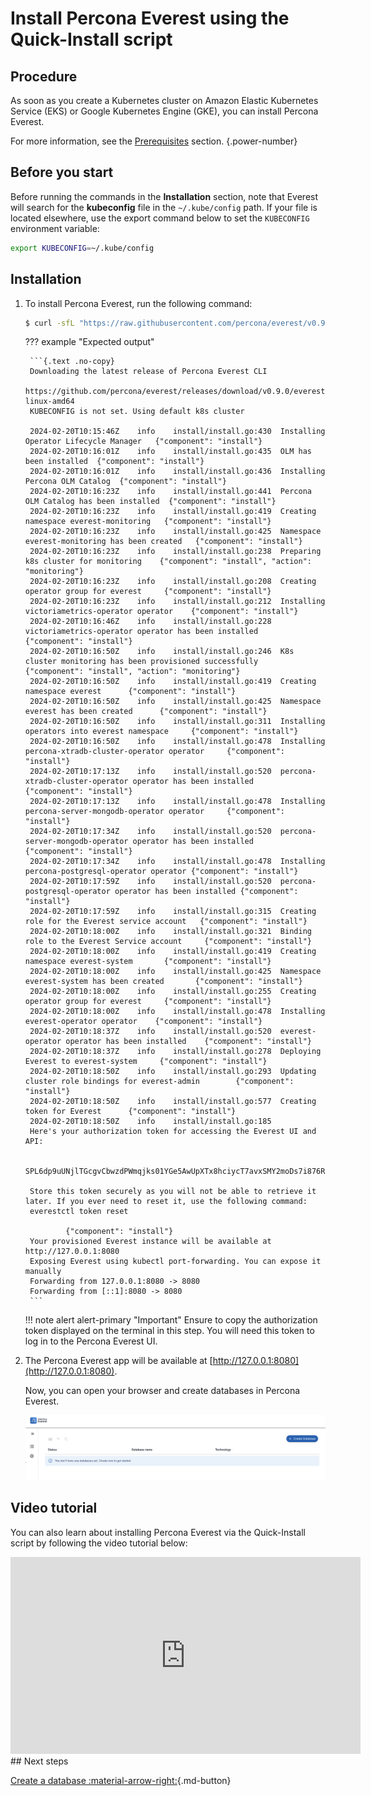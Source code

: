# Install Percona Everest using the Quick-Install script

## Procedure

As soon as you create a Kubernetes cluster on Amazon Elastic Kubernetes Service (EKS) or Google Kubernetes Engine (GKE), you can install Percona Everest.

For more information, see the [Prerequisites](qs-prerequisites.md) section.
{.power-number}

## Before you start

Before running the commands in the **Installation** section, note that Everest will search for the **kubeconfig** file in the `~/.kube/config` path. If your file is located elsewhere, use the export command below to set the `KUBECONFIG` environment variable:
    
```sh
export KUBECONFIG=~/.kube/config
```

## Installation

1. To install Percona Everest, run the following command:

    ```{.bash data-prompt="$"}
    $ curl -sfL "https://raw.githubusercontent.com/percona/everest/v0.9.0/install.sh" | bash
    ```

    ??? example "Expected output"

        ```{.text .no-copy}
        Downloading the latest release of Percona Everest CLI
        https://github.com/percona/everest/releases/download/v0.9.0/everestctl-linux-amd64
        KUBECONFIG is not set. Using default k8s cluster

        2024-02-20T10:15:46Z    info    install/install.go:430  Installing Operator Lifecycle Manager   {"component": "install"}
        2024-02-20T10:16:01Z    info    install/install.go:435  OLM has been installed  {"component": "install"}
        2024-02-20T10:16:01Z    info    install/install.go:436  Installing Percona OLM Catalog  {"component": "install"}
        2024-02-20T10:16:23Z    info    install/install.go:441  Percona OLM Catalog has been installed  {"component": "install"}
        2024-02-20T10:16:23Z    info    install/install.go:419  Creating namespace everest-monitoring   {"component": "install"}
        2024-02-20T10:16:23Z    info    install/install.go:425  Namespace everest-monitoring has been created   {"component": "install"}
        2024-02-20T10:16:23Z    info    install/install.go:238  Preparing k8s cluster for monitoring    {"component": "install", "action": "monitoring"}
        2024-02-20T10:16:23Z    info    install/install.go:208  Creating operator group for everest     {"component": "install"}
        2024-02-20T10:16:23Z    info    install/install.go:212  Installing victoriametrics-operator operator    {"component": "install"}
        2024-02-20T10:16:46Z    info    install/install.go:228  victoriametrics-operator operator has been installed    {"component": "install"}
        2024-02-20T10:16:50Z    info    install/install.go:246  K8s cluster monitoring has been provisioned successfully        {"component": "install", "action": "monitoring"}
        2024-02-20T10:16:50Z    info    install/install.go:419  Creating namespace everest      {"component": "install"}
        2024-02-20T10:16:50Z    info    install/install.go:425  Namespace everest has been created      {"component": "install"}
        2024-02-20T10:16:50Z    info    install/install.go:311  Installing operators into everest namespace     {"component": "install"}
        2024-02-20T10:16:50Z    info    install/install.go:478  Installing percona-xtradb-cluster-operator operator     {"component": "install"}
        2024-02-20T10:17:13Z    info    install/install.go:520  percona-xtradb-cluster-operator operator has been installed     {"component": "install"}
        2024-02-20T10:17:13Z    info    install/install.go:478  Installing percona-server-mongodb-operator operator     {"component": "install"}
        2024-02-20T10:17:34Z    info    install/install.go:520  percona-server-mongodb-operator operator has been installed     {"component": "install"}
        2024-02-20T10:17:34Z    info    install/install.go:478  Installing percona-postgresql-operator operator {"component": "install"}
        2024-02-20T10:17:59Z    info    install/install.go:520  percona-postgresql-operator operator has been installed {"component": "install"}
        2024-02-20T10:17:59Z    info    install/install.go:315  Creating role for the Everest service account   {"component": "install"}
        2024-02-20T10:18:00Z    info    install/install.go:321  Binding role to the Everest Service account     {"component": "install"}
        2024-02-20T10:18:00Z    info    install/install.go:419  Creating namespace everest-system       {"component": "install"}
        2024-02-20T10:18:00Z    info    install/install.go:425  Namespace everest-system has been created       {"component": "install"}
        2024-02-20T10:18:00Z    info    install/install.go:255  Creating operator group for everest     {"component": "install"}
        2024-02-20T10:18:00Z    info    install/install.go:478  Installing everest-operator operator    {"component": "install"}
        2024-02-20T10:18:37Z    info    install/install.go:520  everest-operator operator has been installed    {"component": "install"}
        2024-02-20T10:18:37Z    info    install/install.go:278  Deploying Everest to everest-system     {"component": "install"}
        2024-02-20T10:18:50Z    info    install/install.go:293  Updating cluster role bindings for everest-admin        {"component": "install"}
        2024-02-20T10:18:50Z    info    install/install.go:577  Creating token for Everest      {"component": "install"}
        2024-02-20T10:18:50Z    info    install/install.go:185
        Here's your authorization token for accessing the Everest UI and API:

        SPL6dp9uUNjlTGcgvCbwzdPWmqjks01YGe5AwUpXTx8hciycT7avxSMY2moDs7i876RMW5kfRCMImYNVhhGWooHEFZAYMWjcaG1IotH6cgJFsyh7EcAfPevDqnotd1A7

        Store this token securely as you will not be able to retrieve it later. If you ever need to reset it, use the following command:
        everestctl token reset

                {"component": "install"}
        Your provisioned Everest instance will be available at http://127.0.0.1:8080
        Exposing Everest using kubectl port-forwarding. You can expose it manually
        Forwarding from 127.0.0.1:8080 -> 8080
        Forwarding from [::1]:8080 -> 8080
        ```
    !!! note alert alert-primary "Important"
        Ensure to copy the authorization token displayed on the terminal in this step. You will need this token to log in to the Percona Everest UI.    

3. The Percona Everest app will be available at [http://127.0.0.1:8080](http://127.0.0.1:8080). 

    Now, you can open your browser and create databases in Percona Everest.

    ![!image](../images/everest_site.png)

## Video tutorial

You can also learn about installing Percona Everest via the Quick-Install script by following the video tutorial below:

<iframe width="560" height="315" src="https://www.youtube.com/embed/vxhNon-el9Q?si=8toRQZ-Z1-prU9vC" title="YouTube video player" frameborder="0" allow="accelerometer; autoplay; clipboard-write; encrypted-media; gyroscope; picture-in-picture; web-share" allowfullscreen></iframe>
## Next steps

[Create a database :material-arrow-right:](../use/db_provision.md){.md-button}

<!-- 
[Monitor the database with PMM :material-arrow-right:](../use/monitorDBs.md){.md-button}
-->
